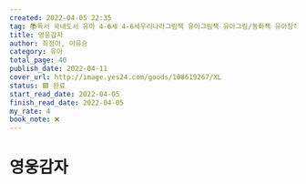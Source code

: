 ```yaml
---
created: 2022-04-05 22:35
tag: 📚독서 국내도서 유아 4-6세 4-6세우리나라그림책 유아그림책 유아그림/동화책 유아창작동화
title: 영웅감자
author: 최정아, 이유승
category: 유아
total_page: 40
publish_date: 2022-04-11
cover_url: http://image.yes24.com/goods/108619267/XL
status: 🟩 완료
start_read_date: 2022-04-05
finish_read_date: 2022-04-05
my_rate: 4
book_note: ❌
---
```


# 영웅감자